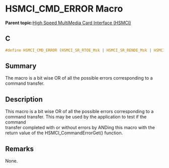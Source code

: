 # HSMCI\_CMD\_ERROR Macro

**Parent topic:**[High Speed MultiMedia Card Interface \(HSMCI\)](GUID-E5CEFDBB-10FA-4C89-AAAF-A8ED4107A071.md)

## C

```c
#define HSMCI_CMD_ERROR (HSMCI_SR_RTOE_Msk | HSMCI_SR_RENDE_Msk | HSMCI_SR_RDIRE_Msk | HSMCI_SR_RINDE_Msk | HSMCI_SR_RCRCE_Msk)

```

## Summary

The macro is a bit wise OR of all the possible errors corresponding to a command transfer.

## Description

This macro is a bit wise OR of all the possible errors corresponding to a<br />command transfer. This may be used by the application to test if the command<br />transfer completed with or without errors by ANDing this macro with the<br />return value of the HSMCI\_CommandErrorGet\(\) function.

## Remarks

None.

